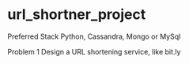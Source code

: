 # url_shortner_project

Preferred Stack
Python, Cassandra, Mongo or MySql

Problem 1
Design a URL shortening service, like bit.ly
